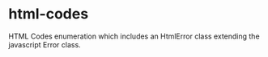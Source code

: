 # html-codes
HTML Codes enumeration which includes an HtmlError class extending the javascript Error class.
